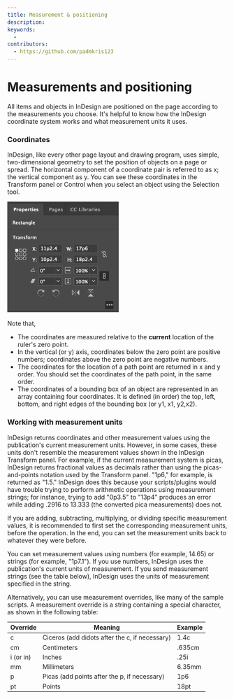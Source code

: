 ```yaml
---
title: Measurement & positioning
description: 
keywords:
  - 
contributors:
  - https://github.com/padmkris123
---
```


# Measurements and positioning

All items and objects in InDesign are positioned on the page according to the measurements you choose. It's helpful to know how the InDesign coordinate system works and what measurement units it uses.

### Coordinates
InDesign, like every other page layout and drawing program, uses simple, two-dimensional geometry to set the position of objects on a page or spread. The horizontal component of a coordinate pair is referred to as x; the vertical component as y. You can see these coordinates in the Transform panel or Control when you select an object using the Selection tool.

![Transform panel](./transform-panel.png)

<InlineAlert variant="info" slots="text1, text2"/>

Note that, 
- The coordinates are measured relative to the **current** location of the ruler's zero point.
- In the vertical (or y) axis, coordinates below the zero point are positive numbers; coordinates above the zero point are negative numbers.
- The coordinates for the location of a path point are returned in x and y order. You should set the coordinates of the path point, in the same order. 
- The coordinates of a bounding box of an object are represented in an array containing four coordinates. It is defined (in order) the top, left, bottom, and right edges of the bounding box (or y1, x1, y2,x2). 

### Working with measurement units

InDesign returns coordinates and other measurement values using the publication's current measurement units. However, in some cases, these units don't resemble the measurement values shown in the InDesign Transform panel. For example, if the current measurement system is picas, InDesign returns fractional values as decimals rather than using the picas-and-points notation used by the Transform panel. "1p6," for example, is returned as "1.5." InDesign does this because your scripts/plugins would have trouble trying to perform arithmetic operations using measurement strings; for instance, trying to add "0p3.5" to "13p4" produces an error while adding .2916 to 13.333 (the converted pica measurements) does not.

If you are adding, subtracting, multiplying, or dividing specific measurement values, it is recommended to first set the corresponding measurement units, before the operation. In the end, you can set the measurement units back to whatever they were before. 

You can set measurement values using numbers (for example, 14.65) or strings (for example, "1p7.1"). If you use numbers, InDesign uses the publication's current units of measurement. If you send measurement strings (see the table below), InDesign uses the units of measurement specified in the string.

Alternatively, you can use measurement overrides, like many of the sample scripts. A measurement override is a string containing a special character, as shown in the following table:

<!-- TODO Give an example or point to API docs that let dev set/get/override measurement units -->

| Override  | Meaning                                        | Example |
|-----------|------------------------------------------------|---------|
| c         | Ciceros (add didots after the c, if necessary) | 1.4c    |
| cm        | Centimeters                                    | .635cm  |
| i (or in) | Inches                                         | .25i    |
| mm        | Millimeters                                    | 6.35mm  |
| p         | Picas (add points after the p, if necessary)   | 1p6     |
| pt        | Points                                         | 18pt    |
